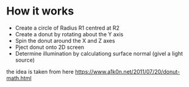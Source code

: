 # How it works
- Create a circle of Radius R1 centred at R2
- Create  a donut by rotating about the Y axis
- Spin the donut around the X and Z axes
- Pject donut onto 2D screen
- Determine illumination by calculationg surface normal (givel a light source)

the idea is taken from here
https://www.a1k0n.net/2011/07/20/donut-math.html
